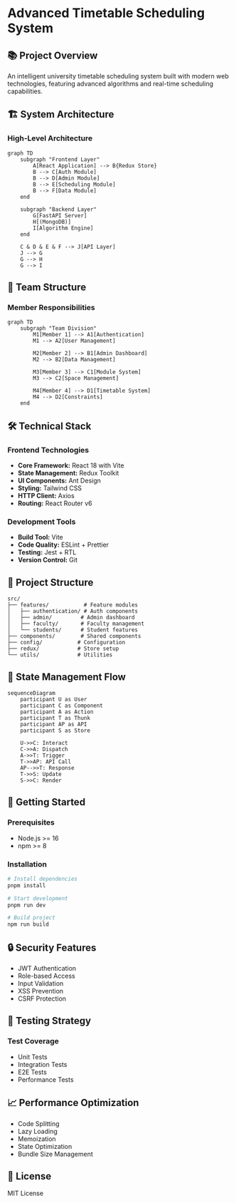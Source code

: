 # Advanced Timetable Scheduling System

## 📚 Project Overview
An intelligent university timetable scheduling system built with modern web technologies, featuring advanced algorithms and real-time scheduling capabilities.

## 🏗 System Architecture

### High-Level Architecture
```mermaid
graph TD
    subgraph "Frontend Layer"
        A[React Application] --> B{Redux Store}
        B --> C[Auth Module]
        B --> D[Admin Module]
        B --> E[Scheduling Module]
        B --> F[Data Module]
    end
    
    subgraph "Backend Layer"
        G[FastAPI Server]
        H[(MongoDB)]
        I[Algorithm Engine]
    end
    
    C & D & E & F --> J[API Layer]
    J --> G
    G --> H
    G --> I
```

## 👥 Team Structure

### Member Responsibilities
```mermaid
graph TD
    subgraph "Team Division"
        M1[Member 1] --> A1[Authentication]
        M1 --> A2[User Management]
        
        M2[Member 2] --> B1[Admin Dashboard]
        M2 --> B2[Data Management]
        
        M3[Member 3] --> C1[Module System]
        M3 --> C2[Space Management]
        
        M4[Member 4] --> D1[Timetable System]
        M4 --> D2[Constraints]
    end
```

## 🛠 Technical Stack

### Frontend Technologies
- **Core Framework:** React 18 with Vite
- **State Management:** Redux Toolkit
- **UI Components:** Ant Design
- **Styling:** Tailwind CSS
- **HTTP Client:** Axios
- **Routing:** React Router v6

### Development Tools
- **Build Tool:** Vite
- **Code Quality:** ESLint + Prettier
- **Testing:** Jest + RTL
- **Version Control:** Git

## 📁 Project Structure
```
src/
├── features/           # Feature modules
│   ├── authentication/ # Auth components
│   ├── admin/         # Admin dashboard
│   ├── faculty/       # Faculty management
│   └── students/      # Student features
├── components/        # Shared components
├── config/           # Configuration
├── redux/            # Store setup
└── utils/            # Utilities
```

## 🔄 State Management Flow
```mermaid
sequenceDiagram
    participant U as User
    participant C as Component
    participant A as Action
    participant T as Thunk
    participant AP as API
    participant S as Store

    U->>C: Interact
    C->>A: Dispatch
    A->>T: Trigger
    T->>AP: API Call
    AP-->>T: Response
    T->>S: Update
    S->>C: Render
```

## 🚀 Getting Started

### Prerequisites
- Node.js >= 16
- npm >= 8

### Installation
```bash
# Install dependencies
pnpm install

# Start development
pnpm run dev

# Build project
npm run build
```

## 🔒 Security Features

- JWT Authentication
- Role-based Access
- Input Validation
- XSS Prevention
- CSRF Protection

## 🧪 Testing Strategy

### Test Coverage
- Unit Tests
- Integration Tests
- E2E Tests
- Performance Tests

## 📈 Performance Optimization

- Code Splitting
- Lazy Loading
- Memoization
- State Optimization
- Bundle Size Management


## 📝 License
MIT License

